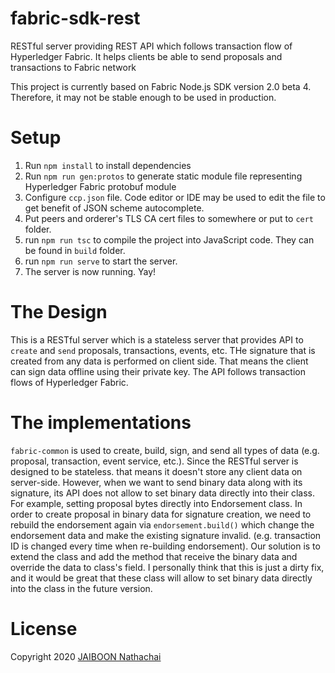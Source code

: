 # fabric-sdk-rest
RESTful server providing REST API which follows transaction flow of Hyperledger Fabric. It helps clients be able to send proposals and transactions to Fabric network

This project is currently based on Fabric Node.js SDK version 2.0 beta 4. Therefore, it may not be stable enough to be used in production.

# Setup

1. Run `npm install` to install dependencies
2. Run `npm run gen:protos` to generate static module file representing Hyperledger Fabric protobuf module
3. Configure `ccp.json` file. Code editor or IDE may be used to edit the file to get benefit of JSON scheme autocomplete.
4. Put peers and orderer's TLS CA cert files to somewhere or put to `cert` folder.
5. run `npm run tsc` to compile the project into JavaScript code. They can be found in `build` folder.
6. run `npm run serve` to start the server.
7. The server is now running. Yay!

# The Design

This is a RESTful server which is a stateless server that provides API to `create` and `send` proposals, transactions, events, etc. THe signature that is created from any data is performed on client side. That means the client can sign data offline using their private key. The API follows transaction flows of Hyperledger Fabric.

# The implementations

`fabric-common` is used to create, build, sign, and send all types of data (e.g. proposal, transaction, event service, etc.). Since the RESTful server is designed to be stateless. that means it doesn't store any client data on server-side. However, when we want to send binary data along with its signature, its API does not allow to set binary data directly into their class. For example, setting proposal bytes directly into Endorsement class. In order to create proposal in binary data for signature creation, we need to rebuild the endorsement again via `endorsement.build()` which change the endorsement data and make the existing signature invalid. (e.g. transaction ID is changed every time when re-building endorsement). Our solution is to extend the class and add the method that receive the binary data and override the data to class's field. I personally think that this is just a dirty fix, and it would be great that these class will allow to set binary data directly into the class in the future version.

# License

Copyright 2020 [JAIBOON Nathachai](https://github.com/ntchjb)
